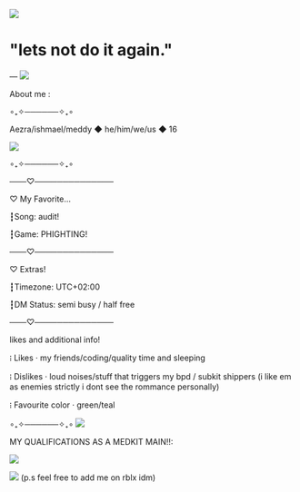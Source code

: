 ![](https://files.catbox.moe/02lnyx.png)
# "lets not do it again."
— ![](https://files.catbox.moe/6bqgkk.gif) 

About me :


∘₊✧──────✧₊∘

Aezra/ishmael/meddy ◆ he/him/we/us ◆ 16


![](https://files.catbox.moe/4q2b0b.webp)

∘₊✧──────✧₊∘

───♡──────────────

 ♡ My Favorite...

┇Song: audit!

┇Game: PHIGHTING!

───♡──────────────

 ♡ Extras!
 
┇Timezone: UTC+02:00

┇DM Status: semi busy / half free

───♡──────────────

likes and additional info!

᎒ Likes · my friends/coding/quality time and sleeping

᎒ Dislikes · loud noises/stuff that triggers my bpd / subkit shippers (i like em as enemies strictly i dont see the rommance personally)

᎒ Favourite color · green/teal


∘₊✧──────✧₊∘
![](https://files.catbox.moe/k5afru.gif)

MY QUALIFICATIONS AS A MEDKIT MAIN!!:

![](https://files.catbox.moe/81hgs1.webp)


![](https://files.catbox.moe/cmhsbz.webp)
(p.s feel free to add me on rblx idm)
